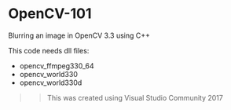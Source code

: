 # OpenCV-101
Blurring an image in OpenCV 3.3 using C++

This code needs dll files:
- opencv_ffmpeg330_64
- opencv_world330
- opencv_world330d

>> This was created using Visual Studio Community 2017
